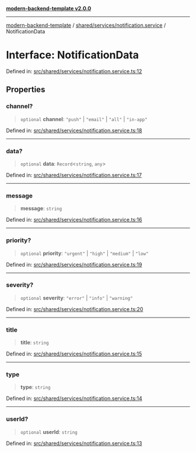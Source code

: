 [**modern-backend-template v2.0.0**](../../../../README.md)

***

[modern-backend-template](../../../../modules.md) / [shared/services/notification.service](../README.md) / NotificationData

# Interface: NotificationData

Defined in: [src/shared/services/notification.service.ts:12](https://github.com/maemreyo/saas-4cus-nodejs/blob/1a77de11cd6eaefe66c31c7f5de281673fc25ce5/src/shared/services/notification.service.ts#L12)

## Properties

### channel?

> `optional` **channel**: `"push"` \| `"email"` \| `"all"` \| `"in-app"`

Defined in: [src/shared/services/notification.service.ts:18](https://github.com/maemreyo/saas-4cus-nodejs/blob/1a77de11cd6eaefe66c31c7f5de281673fc25ce5/src/shared/services/notification.service.ts#L18)

***

### data?

> `optional` **data**: `Record`\<`string`, `any`\>

Defined in: [src/shared/services/notification.service.ts:17](https://github.com/maemreyo/saas-4cus-nodejs/blob/1a77de11cd6eaefe66c31c7f5de281673fc25ce5/src/shared/services/notification.service.ts#L17)

***

### message

> **message**: `string`

Defined in: [src/shared/services/notification.service.ts:16](https://github.com/maemreyo/saas-4cus-nodejs/blob/1a77de11cd6eaefe66c31c7f5de281673fc25ce5/src/shared/services/notification.service.ts#L16)

***

### priority?

> `optional` **priority**: `"urgent"` \| `"high"` \| `"medium"` \| `"low"`

Defined in: [src/shared/services/notification.service.ts:19](https://github.com/maemreyo/saas-4cus-nodejs/blob/1a77de11cd6eaefe66c31c7f5de281673fc25ce5/src/shared/services/notification.service.ts#L19)

***

### severity?

> `optional` **severity**: `"error"` \| `"info"` \| `"warning"`

Defined in: [src/shared/services/notification.service.ts:20](https://github.com/maemreyo/saas-4cus-nodejs/blob/1a77de11cd6eaefe66c31c7f5de281673fc25ce5/src/shared/services/notification.service.ts#L20)

***

### title

> **title**: `string`

Defined in: [src/shared/services/notification.service.ts:15](https://github.com/maemreyo/saas-4cus-nodejs/blob/1a77de11cd6eaefe66c31c7f5de281673fc25ce5/src/shared/services/notification.service.ts#L15)

***

### type

> **type**: `string`

Defined in: [src/shared/services/notification.service.ts:14](https://github.com/maemreyo/saas-4cus-nodejs/blob/1a77de11cd6eaefe66c31c7f5de281673fc25ce5/src/shared/services/notification.service.ts#L14)

***

### userId?

> `optional` **userId**: `string`

Defined in: [src/shared/services/notification.service.ts:13](https://github.com/maemreyo/saas-4cus-nodejs/blob/1a77de11cd6eaefe66c31c7f5de281673fc25ce5/src/shared/services/notification.service.ts#L13)
